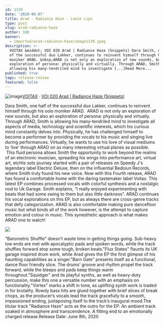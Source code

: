 ```yaml
---
id: 1139
date: '2020-06-07'
title: Arad - Radiance Haze - Loose Lips
type: post
slug: arad-radiance-haze
author: 100
banner:
  - imported/arad-radiance-haze/image1139.jpeg
description: >-
  VOITAX &middot; VOI 020 Arad | Radiance Haze (Snippets) Dara Smith, one half
  of the successful duo Lakker, continues to reinvent himself through his solo
  moniker ARAD. &nbsp;ARAD is not only an exploration of new sounds, but also an
  exploration of persona: physically and virtually. Through ARAD, Smith is
  allowing his many-tendriled mind to investigate [...]Read More...
published: true
tags: release-review
featured: false
---
```

![image](../imported/arad-radiance-haze/image1139.jpeg)[VOITAX](https://soundcloud.com/voitax "VOITAX") · [VOI 020 Arad | Radiance Haze (Snippets)](https://soundcloud.com/voitax/sets/voi-020-arad-radiance-haze-snippets "VOI 020 Arad | Radiance Haze (Snippets)")

Dara Smith, one half of the successful duo Lakker, continues to reinvent himself through his solo moniker ARAD.  ARAD is not only an exploration of new sounds, but also an exploration of persona: physically and virtually. Through ARAD, Smith is allowing his many-tendriled mind to investigate all aspects of media, technology and scientific interests, which his curious mind constantly delves into. Physically, he has challenged himself to become a performer by providing the vocals to his music and singing live during performances. Virtually, he wants to use his love of visual mediums to ‘live’ through ARAD on as many interesting virtual planes as possible.  This fluid persona allows Smith the opportunity to work beyond the realms of an electronic musician, spreading his wings into performance art, virtual art, etcHis solo journey started with a pair of releases on Speedy J's legendary label Electric Deluxe, then on the influential Bedoiun Records, where Smith truly found his new voice. Now with this Fourth release, ARAD has found a comfortable home with the daring tastemaker label Voitax. This latest EP combines processed vocals with colorful synthesis and a nostalgic nod to Uk Garage. Smith explains, “I really enjoyed experimenting with beats that had some swing to them but also little darkness”. ARAD continues his vocal explorations on this EP, but as always there are cross-genre tracks that defy categorization. ARAD is also comfortable making pure dancefloor music but what binds all of the work however, is the attempt to capture emotion and colour in music. This synesthetic approach is what makes ARAD one to watch!

![](/wp-content/uploads/live/img/wysiwyg/5ecf8b488e83c.jpg)

"Barometric Shuffle" doesn’t waste time in getting things going. Sub-heavy low ends are met with apocalyptic pads and spoken words, while the track shuffles forward atop some tough, broken beats."Flux States" flaunts its UK garage inspired drum work, while Arad gives the EP the first glimpse of his haunting capabilities as a singer."Barn Gate" presents itself as a functional, dance floor friendly slice. The drums’ groove and rhythm propel the track forward, while the bleeps and pads keep things warm throughout."Squidger" and its playful synths, as well as heavy-duty percussion, make this one a versatile number with an emphasis on functionality."Vortex" marks a shift in tone, as uplifting synth work is traded in for brutality. Rowdy bass hits are glued together with brief slices of break chops, as the producer’s vocals lead the track gracefully to a smooth, impassioned ending, juxtaposing itself to the track’s inaugural mood.The titular track "Radiance Haze" acts as the outro for the EP. An ambient track soaked in atmosphere and transcendence. A fitting end to an emotionally charged release.Release Date: June 8th, 2020